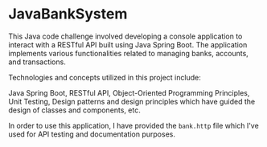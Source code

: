 # JavaBankSystem

This Java code challenge involved developing a console application to interact with a RESTful API built using Java Spring Boot. The application implements various functionalities related to managing banks, accounts, and transactions.

Technologies and concepts utilized in this project include:

Java Spring Boot, RESTful API, Object-Oriented Programming Principles, Unit Testing, Design patterns and design principles which have guided the design of classes and components, etc.

In order to use this application, I have provided the `bank.http` file which I've used for API testing and documentation purposes. 
